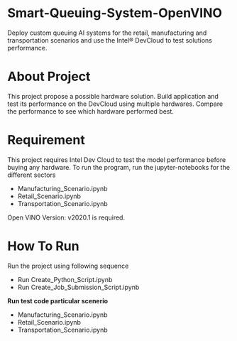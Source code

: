 # Smart-Queuing-System-OpenVINO
Deploy custom queuing AI systems for the retail, manufacturing and transportation scenarios and use the Intel® DevCloud to test solutions performance.

# About Project
This project propose a possible hardware solution. Build application and test its performance on the DevCloud using multiple hardwares. Compare the performance to see which hardware performed best.

# Requirement
This project requires Intel Dev Cloud to test the model performance before buying any hardware.
To run the program, run the jupyter-notebooks for the different sectors

- Manufacturing_Scenario.ipynb
- Retail_Scenario.ipynb
- Transportation_Scenario.ipynb

Open VINO Version: v2020.1 is required.

# How To Run 
Run the project using following sequence

- Run Create_Python_Script.ipynb
- Run Create_Job_Submission_Script.ipynb

**Run test code particular scenerio**

- Manufacturing_Scenario.ipynb
- Retail_Scenario.ipynb
- Transportation_Scenario.ipynb

